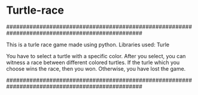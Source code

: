 # Turtle-race

#################################################################################################

This is a turle race game made using python.
Libraries used: Turle 

You have to select a turtle with a specific color.
After you select, you can witness a race between different colored turtles.
If the turle which you choose wins the race, then you won. Otherwise, you have lost the game.

#################################################################################################
